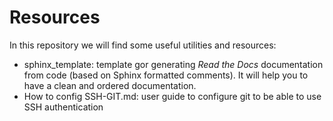 # Resources
In this repository we will find some useful utilities and resources:
- sphinx_template: template gor generating _Read the Docs_ documentation from code (based on Sphinx formatted comments). It will help you to have a clean and ordered documentation.
- How to config SSH-GIT.md: user guide to configure git to be able to use SSH authentication 
